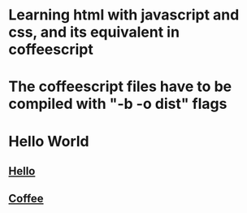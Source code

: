 # Learning html with javascript and css, and its equivalent in coffeescript
# The coffeescript files have to be compiled with "-b -o dist" flags

# Hello World

## [Hello](https://hayu.github.io/dyno/hello/js/index.html)

## [Coffee](https://hayu.github.io/dyno/hello/coffee/index.html)
